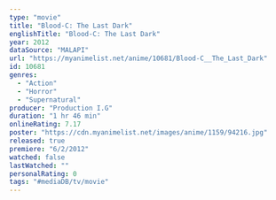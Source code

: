 ```yaml
---
type: "movie"
title: "Blood-C: The Last Dark"
englishTitle: "Blood-C: The Last Dark"
year: 2012
dataSource: "MALAPI"
url: "https://myanimelist.net/anime/10681/Blood-C__The_Last_Dark"
id: 10681
genres: 
  - "Action"
  - "Horror"
  - "Supernatural"
producer: "Production I.G"
duration: "1 hr 46 min"
onlineRating: 7.17
poster: "https://cdn.myanimelist.net/images/anime/1159/94216.jpg"
released: true
premiere: "6/2/2012"
watched: false
lastWatched: ""
personalRating: 0
tags: "#mediaDB/tv/movie"
---
```

